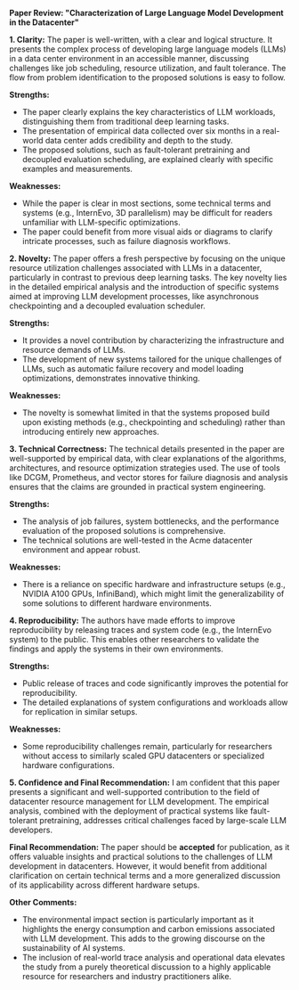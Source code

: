 **Paper Review: "Characterization of Large Language Model Development in the Datacenter"**

**1. Clarity:**
The paper is well-written, with a clear and logical structure. It presents the complex process of developing large language models (LLMs) in a data center environment in an accessible manner, discussing challenges like job scheduling, resource utilization, and fault tolerance. The flow from problem identification to the proposed solutions is easy to follow.

**Strengths:**
- The paper clearly explains the key characteristics of LLM workloads, distinguishing them from traditional deep learning tasks.
- The presentation of empirical data collected over six months in a real-world data center adds credibility and depth to the study.
- The proposed solutions, such as fault-tolerant pretraining and decoupled evaluation scheduling, are explained clearly with specific examples and measurements.

**Weaknesses:**
- While the paper is clear in most sections, some technical terms and systems (e.g., InternEvo, 3D parallelism) may be difficult for readers unfamiliar with LLM-specific optimizations.
- The paper could benefit from more visual aids or diagrams to clarify intricate processes, such as failure diagnosis workflows.

**2. Novelty:**
The paper offers a fresh perspective by focusing on the unique resource utilization challenges associated with LLMs in a datacenter, particularly in contrast to previous deep learning tasks. The key novelty lies in the detailed empirical analysis and the introduction of specific systems aimed at improving LLM development processes, like asynchronous checkpointing and a decoupled evaluation scheduler.

**Strengths:**
- It provides a novel contribution by characterizing the infrastructure and resource demands of LLMs.
- The development of new systems tailored for the unique challenges of LLMs, such as automatic failure recovery and model loading optimizations, demonstrates innovative thinking.

**Weaknesses:**
- The novelty is somewhat limited in that the systems proposed build upon existing methods (e.g., checkpointing and scheduling) rather than introducing entirely new approaches.

**3. Technical Correctness:**
The technical details presented in the paper are well-supported by empirical data, with clear explanations of the algorithms, architectures, and resource optimization strategies used. The use of tools like DCGM, Prometheus, and vector stores for failure diagnosis and analysis ensures that the claims are grounded in practical system engineering.

**Strengths:**
- The analysis of job failures, system bottlenecks, and the performance evaluation of the proposed solutions is comprehensive.
- The technical solutions are well-tested in the Acme datacenter environment and appear robust.

**Weaknesses:**
- There is a reliance on specific hardware and infrastructure setups (e.g., NVIDIA A100 GPUs, InfiniBand), which might limit the generalizability of some solutions to different hardware environments.

**4. Reproducibility:**
The authors have made efforts to improve reproducibility by releasing traces and system code (e.g., the InternEvo system) to the public. This enables other researchers to validate the findings and apply the systems in their own environments.

**Strengths:**
- Public release of traces and code significantly improves the potential for reproducibility.
- The detailed explanations of system configurations and workloads allow for replication in similar setups.

**Weaknesses:**
- Some reproducibility challenges remain, particularly for researchers without access to similarly scaled GPU datacenters or specialized hardware configurations.

**5. Confidence and Final Recommendation:**
I am confident that this paper presents a significant and well-supported contribution to the field of datacenter resource management for LLM development. The empirical analysis, combined with the deployment of practical systems like fault-tolerant pretraining, addresses critical challenges faced by large-scale LLM developers. 

**Final Recommendation:**
The paper should be **accepted** for publication, as it offers valuable insights and practical solutions to the challenges of LLM development in datacenters. However, it would benefit from additional clarification on certain technical terms and a more generalized discussion of its applicability across different hardware setups.

**Other Comments:**
- The environmental impact section is particularly important as it highlights the energy consumption and carbon emissions associated with LLM development. This adds to the growing discourse on the sustainability of AI systems.
- The inclusion of real-world trace analysis and operational data elevates the study from a purely theoretical discussion to a highly applicable resource for researchers and industry practitioners alike.